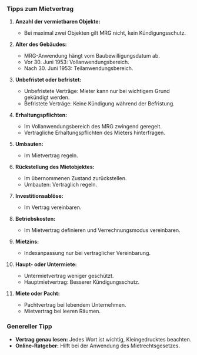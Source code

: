 ### Tipps zum Mietvertrag

1. **Anzahl der vermietbaren Objekte:**
   - Bei maximal zwei Objekten gilt MRG nicht, kein Kündigungsschutz.

2. **Alter des Gebäudes:**
   - MRG-Anwendung hängt vom Baubewilligungsdatum ab.
   - Vor 30. Juni 1953: Vollanwendungsbereich.
   - Nach 30. Juni 1953: Teilanwendungsbereich.

3. **Unbefristet oder befristet:**
   - Unbefristete Verträge: Mieter kann nur bei wichtigem Grund gekündigt werden.
   - Befristete Verträge: Keine Kündigung während der Befristung.

4. **Erhaltungspflichten:**
   - Im Vollanwendungsbereich des MRG zwingend geregelt.
   - Vertragliche Erhaltungspflichten des Mieters hinterfragen.

5. **Umbauten:**
   - Im Mietvertrag regeln.

6. **Rückstellung des Mietobjektes:**
   - Im übernommenen Zustand zurückstellen.
   - Umbauten: Vertraglich regeln.

7. **Investitionsablöse:**
   - Im Vertrag vereinbaren.

8. **Betriebskosten:**
   - Im Mietvertrag definieren und Verrechnungsmodus vereinbaren.

9. **Mietzins:**
   - Indexanpassung nur bei vertraglicher Vereinbarung.

10. **Haupt- oder Untermiete:**
    - Untermietvertrag weniger geschützt.
    - Hauptmietvertrag: Besserer Kündigungsschutz.

11. **Miete oder Pacht:**
    - Pachtvertrag bei lebendem Unternehmen.
    - Mietvertrag bei leeren Räumen.

### Genereller Tipp
- **Vertrag genau lesen:** Jedes Wort ist wichtig, Kleingedrucktes beachten.
- **Online-Ratgeber:** Hilft bei der Anwendung des Mietrechtsgesetzes.
